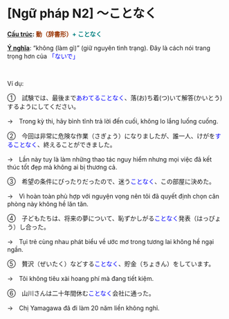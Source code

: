 # [Ngữ pháp N2] ～ことなく
<div class="entry-content">
<p><strong><span style="text-decoration: underline;">Cấu trúc</span>: <span style="color: #008080;"><span style="color: #993300;">動（辞書形）</span>+ ことなく</span></strong></p>
<p><strong><span style="text-decoration: underline;">Ý nghĩa</span></strong>: “không (làm gì)” (giữ nguyên tình trạng). Đây là cách nói trang trọng hơn của <span style="color: #0000ff;">「ないで」</span></p>
<p><!-- inside_article4_japanese_responsive --><br/>
<ins class="adsbygoogle adslot_1" data-ad-client="ca-pub-2233580070484357" data-ad-slot="4413057825" style="display: inline-block;"></ins><br/>
<script>// <![CDATA[
(adsbygoogle = window.adsbygoogle || []).push({});
// ]]&gt;</script></p>
<p>Ví dụ:</p>
<p>①　試験では、最後まで<span style="color: #0000ff;">あわてることなく</span>、落(お)ち着(つ)いて解答(かいとう) するようにしてください。</p>
<p>→　Trong kỳ thi, hãy bình tĩnh trả lời đến cuối, không lo lắng luống cuống.</p>
<p>②　今回は非常に危険な作業（さぎょう）になりましたが、誰一人、けがを<span style="color: #0000ff;">することなく</span>、終えることができました。</p>
<p>→　Lần này tuy là làm những thao tác nguy hiểm nhưng mọi việc đã kết thúc tốt đẹp mà không ai bị thương cả.</p>
<p>③　希望の条件にぴったりだったので、迷う<span style="color: #0000ff;">ことなく</span>、この部屋に決めた。</p>
<p>→　Vì hoàn toàn phù hợp với nguyện vọng nên tôi đã quyết định chọn căn phòng này không hề lăn tăn.</p>
<p>④　子どもたちは、将来の夢について、恥ずかしがる<span style="color: #0000ff;">ことなく</span>発表（はっぴょう）し合った。</p>
<p>→　Tụi trẻ cùng nhau phát biểu về ước mơ trong tương lai không hề ngại ngần.</p>
<p>⑤　贅沢（ぜいたく）などする<span style="color: #0000ff;">ことなく</span>、貯金（ちょきん）をしています。</p>
<p>→　Tôi không tiêu xài hoang phí mà đang tiết kiệm.</p>
<p>⑥　山川さんは二十年間休む<span style="color: #0000ff;">ことなく</span>会社に通った。</p>
<p>→　Chị Yamagawa đã đi làm 20 năm liền không nghỉ.</p>

</div>